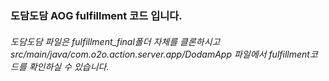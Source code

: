 ### 도담도담 AOG fulfillment 코드 입니다.

###### 도담도담 파일은 fulfillment_final폴더 자체를 클론하시고 src/main/java/com.o2o.action.server.app/DodamApp 파일에서 fulfillment코드를 확인하실 수 있습니다.
